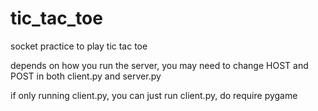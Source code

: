 # tic_tac_toe

socket practice to play tic tac toe

depends on how you run the server, you may need to change HOST and POST in both client.py and server.py

if only running client.py, you can just run client.py, do require pygame
